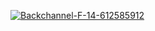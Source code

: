 
<a href="https://ibb.co/ncnXVZT"><img src="https://i.ibb.co/tsx0NkS/Backchannel-F-14-612585912.webp" alt="Backchannel-F-14-612585912" border="0"></a>

